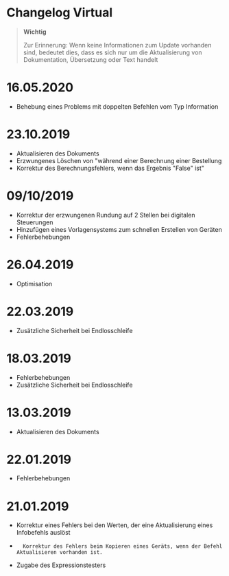 # Changelog Virtual

>**Wichtig**
>
>Zur Erinnerung: Wenn keine Informationen zum Update vorhanden sind, bedeutet dies, dass es sich nur um die Aktualisierung von Dokumentation, Übersetzung oder Text handelt

# 16.05.2020

- Behebung eines Problems mit doppelten Befehlen vom Typ Information

# 23.10.2019

- Aktualisieren des Dokuments
- Erzwungenes Löschen von "während einer Berechnung einer Bestellung
- Korrektur des Berechnungsfehlers, wenn das Ergebnis "False" ist"

# 09/10/2019

- Korrektur der erzwungenen Rundung auf 2 Stellen bei digitalen Steuerungen
- Hinzufügen eines Vorlagensystems zum schnellen Erstellen von Geräten
- Fehlerbehebungen

# 26.04.2019

- Optimisation

# 22.03.2019

- Zusätzliche Sicherheit bei Endlosschleife

# 18.03.2019

- Fehlerbehebungen
- Zusätzliche Sicherheit bei Endlosschleife

# 13.03.2019

- Aktualisieren des Dokuments

# 22.01.2019

-   Fehlerbehebungen

# 21.01.2019

-   Korrektur eines Fehlers bei den Werten, der eine Aktualisierung eines Infobefehls auslöst
-		Korrektur des Fehlers beim Kopieren eines Geräts, wenn der Befehl Aktualisieren vorhanden ist.
-   Zugabe des Expressionstesters
